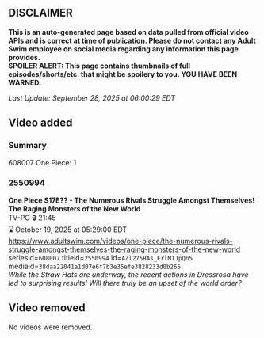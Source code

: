## DISCLAIMER
**This is an auto-generated page based on data pulled from official video APIs and is correct at time of publication. Please do not contact any Adult Swim employee on social media regarding any information this page provides.**  
**SPOILER ALERT: This page contains thumbnails of full episodes/shorts/etc. that might be spoilery to you. YOU HAVE BEEN WARNED.**  

_Last Update: September 28, 2025 at 06:00:29 EDT_
## Video added
### Summary
608007 One Piece: 1  
### 2550994
**One Piece S17E?? - The Numerous Rivals Struggle Amongst Themselves! The Raging Monsters of the New World**  
TV-PG 🔒 21:45  
⌛ October 19, 2025 at 05:29:00 EDT  
https://www.adultswim.com/videos/one-piece/the-numerous-rivals-struggle-amongst-themselves-the-raging-monsters-of-the-new-world  
seriesid=`608007` titleid=`2550994` id=`AZl275BAs_ErlMTJpQn5` mediaid=`38daa22041a1d07e6f7b3e35efe3828233d0b265`  
_While the Straw Hats are underway, the recent actions in Dressrosa have led to surprising results! Will there truly be an upset of the world order?_  
## Video removed
No videos were removed.  
